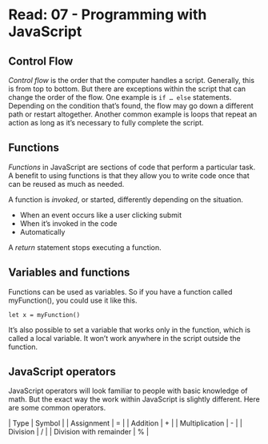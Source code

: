 # Read: 07 - Programming with JavaScript

## Control Flow

_Control flow_ is the order that the computer handles a script. Generally, this is from top to bottom. But there are exceptions within the script that can change the order of the flow. One example is `if … else` statements. Depending on the condition that’s found, the flow may go down a different path or restart altogether. Another common example is loops that repeat an action as long as it’s necessary to fully complete the script.

## Functions

_Functions_ in JavaScript are sections of code that perform a particular task. A benefit to using functions is that they allow you to write code once that can be reused as much as needed.

A function is _invoked_, or started, differently depending on the situation.

- When an event occurs like a user clicking submit
- When it’s invoked in the code
- Automatically

A _return_ statement stops executing a function.

## Variables and functions

Functions can be used as variables. So if you have a function called myFunction(), you could use it like this.

`let x = myFunction()`

It’s also possible to set a variable that works only in the function, which is called a local variable. It won’t work anywhere in the script outside the function.

## JavaScript operators

JavaScript operators will look familiar to people with basic knowledge of math. But the exact way the work within JavaScript is slightly different. Here are some common operators.

| Type | Symbol |
| Assignment | = |
| Addition | + |
| Multiplication | - |
| Division | / |
| Division with remainder | % |
